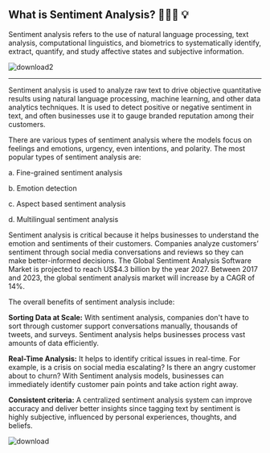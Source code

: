 ## What is Sentiment Analysis?  🙂😐😣 💡

Sentiment analysis refers to the use of natural language processing, text analysis, computational linguistics, and biometrics to systematically identify, extract, quantify, and study affective states and subjective information.

![download2](https://user-images.githubusercontent.com/44786324/183316847-ede7a0bf-4f79-442e-8220-be57669bc3e6.png)
________

Sentiment analysis is used to analyze raw text to drive objective quantitative results using natural language processing, machine learning, and other data analytics techniques. It is used to detect positive or negative sentiment in text, and often businesses use it to gauge branded reputation among their customers. 

There are various types of sentiment analysis where the models focus on feelings and emotions, urgency, even intentions, and polarity. The most popular types of sentiment analysis are:

a. Fine-grained sentiment analysis

b. Emotion detection

c. Aspect based sentiment analysis

d. Multilingual sentiment analysis

Sentiment analysis is critical because it helps businesses to understand the emotion and sentiments of their customers. Companies analyze customers’ sentiment through social media conversations and reviews so they can make better-informed decisions. The Global Sentiment Analysis Software Market is projected to reach US$4.3 billion by the year 2027. Between 2017 and 2023, the global sentiment analysis market will increase by a CAGR of 14%. 

The overall benefits of sentiment analysis include:

**Sorting Data at Scale:** With sentiment analysis, companies don't have to sort through customer support conversations manually, thousands of tweets, and surveys. Sentiment analysis helps businesses process vast amounts of data efficiently.

**Real-Time Analysis:** It helps to identify critical issues in real-time. For example, is a crisis on social media escalating? Is there an angry customer about to churn? With Sentiment analysis models, businesses can immediately identify customer pain points and take action right away.

**Consistent criteria:** A centralized sentiment analysis system can improve accuracy and deliver better insights since tagging text by sentiment is highly subjective, influenced by personal experiences, thoughts, and beliefs. 


![download](https://user-images.githubusercontent.com/44786324/183317040-2a13e3aa-80b9-43a1-b20a-9fc08d2cf8c7.png)

